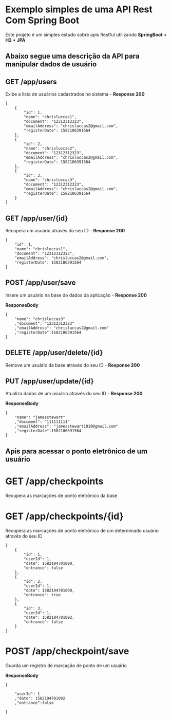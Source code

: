 # Exemplo simples de uma API Rest Com Spring Boot 


Este projeto é um simples estudo sobre apis Restful utilizando **SpringBoot + H2 + JPA** 

## Abaixo segue uma descrição da API para manipular dados de usuário

## GET /app/users

Exibe a lista de usuários cadastrados no sistema - **Response 200**

```
[
    {
        "id": 1,
        "name": "chrisluccas1",
        "document": "12312312323",
        "emailAddress": "chrisluccas2@gmail.com",
        "registerDate": 1582186391564
    },
    {
        "id": 2,
        "name": "chrisluccas2",
        "document": "12312312323",
        "emailAddress": "chrisluccas2@gmail.com",
        "registerDate": 1582186391564
    },
    {
        "id": 3,
        "name": "chrisluccas3",
        "document": "12312312323",
        "emailAddress": "chrisluccas2@gmail.com",
        "registerDate": 1582186391564
    }
]
```

## GET /app/user/{id}

Recupera um usuário através do seu ID - **Response 200**

```
{
    "id": 1,
    "name": "chrisluccas1",
    "document": "12312312323",
    "emailAddress": "chrisluccas2@gmail.com",
    "registerDate": 1582186391564
}
```

## POST /app/user/save

Insere um usuário na base de dados da aplicação - **Response 200**

**ResponseBody**
```
{
	"name": "chrisluccas3"
	,"document": "12312312323"
	,"emailAddress": "chrisluccas2@gmail.com"
	,"registerDate":1582186391564
}
```

## DELETE /app/user/delete/{id}

Remove um usuário da base através do seu ID - **Response 200**

## PUT /app/user/update/{id}

Atualiza dados de um usuário através do seu ID - **Response 200**

**ResponseBody**
```
{
	"name": "jamesstewart"
	,"document": "111111111"
	,"emailAddress": "jamesstewart1010@gmail.com"
	,"registerDate":1582186391564
}
```

## Apis para acessar o ponto eletrônico de um usuário

# GET /app/checkpoints

Recupera as marcações de ponto eletrônico da base


# GET /app/checkpoints/{id}

Recupera as marcações de ponto eletrônico de um determinado usuário através do seu ID

```
[
    {
        "id": 1,
        "userId": 1,
        "date": 1582194701090,
        "entrance": false
    },
    {
        "id": 2,
        "userId": 1,
        "date": 1582194701090,
        "entrance": true
    },
    {
        "id": 3,
        "userId": 1,
        "date": 1582194701092,
        "entrance": false
    }
]
```

# POST /app/checkpoint/save

Guarda um registro de marcação de ponto de um usuário

**ResponseBody**

```
{
	
	"userId": 1
	,"date": 1582194701092
	,"entrance":false
	
}
```